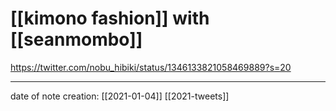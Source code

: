 # [[kimono fashion]] with [[seanmombo]]
https://twitter.com/nobu_hibiki/status/1346133821058469889?s=20

___
date of note creation: [[2021-01-04]]
[[2021-tweets]]

